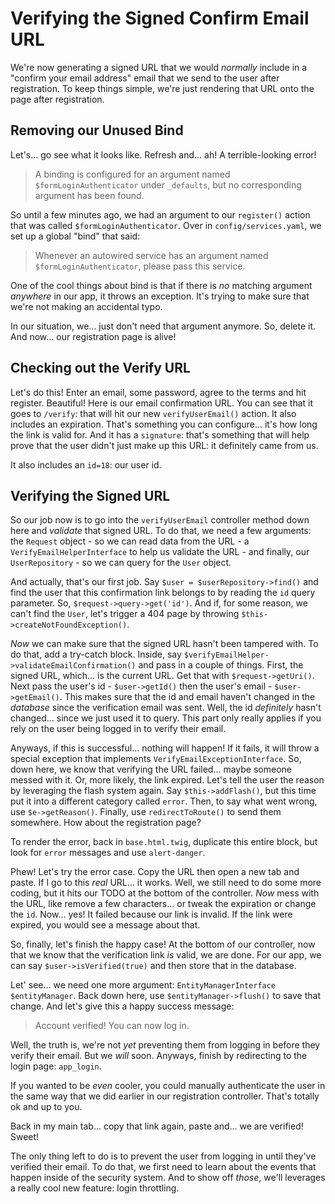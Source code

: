# Verifying the Signed Confirm Email URL

We're now generating a signed URL that we would *normally* include in a "confirm
your email address" email that we send to the user after registration. To keep
things simple, we're just rendering that URL onto the page after registration.

## Removing our Unused Bind

Let's... go see what it looks like. Refresh and... ah! A terrible-looking error!

> A binding is configured for an argument named `$formLoginAuthenticator` under
> `_defaults`, but no corresponding argument has been found.

So until a few minutes ago, we had an argument to our `register()` action that was
called `$formLoginAuthenticator`. Over in `config/services.yaml`, we
set up a global "bind" that said:

> Whenever an autowired service has an argument named `$formLoginAuthenticator`,
> please pass this service.

One of the cool things about bind is that if there is *no* matching argument
*anywhere* in our app, it throws an exception. It's trying to make sure that we're
not making an accidental typo.

In our situation, we... just don't need that argument anymore. So, delete it.
And now... our registration page is alive!

## Checking out the Verify URL

Let's do this! Enter an email, some password, agree to the terms and hit register.
Beautiful! Here is our email confirmation URL. You can see that it goes to
`/verify`: that will hit our new `verifyUserEmail()` action. It also includes
an expiration. That's something you can configure... it's how long the link
is valid for. And it has a `signature`: that's something that will help prove
that the user didn't just make up this URL: it definitely came from us.

It also includes an `id=18`: our user id.

## Verifying the Signed URL

So our job now is to go into the `verifyUserEmail` controller method down here
and *validate* that signed URL. To do that, we need a few arguments:
the `Request` object - so we can read data from the URL - a
`VerifyEmailHelperInterface` to help us validate the URL - and finally,
our `UserRepository` - so we can query for the `User` object.

And actually, that's our first job. Say `$user = $userRepository->find()` and
find the user that this confirmation link belongs to by reading the `id` query
parameter. So, `$request->query->get('id')`. And if, for some reason, we can't
find the `User`, let's trigger a 404 page by throwing
`$this->createNotFoundException()`.

*Now* we can make sure that the signed URL hasn't been tampered with. To do that,
add a try-catch block. Inside, say `$verifyEmailHelper->validateEmailConfirmation()`
and pass in a couple of things. First, the signed URL, which... is the current URL.
Get that with `$request->getUri()`. Next pass the user's id - `$user->getId()` then
the user's email - `$user->getEmail()`. This makes sure that the id and email haven't
changed in the *database* since the verification email was sent. Well, the id
*definitely* hasn't changed... since we just used it to query. This part only
really applies if you rely on the user being logged in to verify their email.

Anyways, if this is successful... nothing will happen! If it fails, it will throw a
special exception that implements `VerifyEmailExceptionInterface`. So, down here,
we know that verifying the URL failed... maybe someone messed with it. Or,
more likely, the link expired. Let's tell the user the reason by leveraging the
flash system again. Say `$this->addFlash()`, but this time put it into a different
category called `error`. Then, to say what went wrong, use `$e->getReason()`. Finally,
use `redirectToRoute()` to send them somewhere. How about the registration page?

To render the error, back in `base.html.twig`, duplicate this entire block,
but look for `error` messages and use `alert-danger`.

Phew! Let's try the error case. Copy the URL then open a new tab and paste. If
I go to this *real* URL... it works. Well, we still need to do some more coding,
but it hits our TODO at the bottom of the controller. *Now* mess with the URL,
like remove a few characters... or tweak the expiration or change the `id`.
Now... yes! It failed because our link is invalid. If the link were expired, you
would see a message about that.

So, finally, let's finish the happy case! At the bottom of our controller, now that
we know that the verification link *is* valid, we are done. For our app, we can
say `$user->isVerified(true)` and then store that in the database.

Let' see... we need one more argument: `EntityManagerInterface $entityManager`.
Back down here, use `$entityManager->flush()` to save that change. And let's give
this a happy success message:

> Account verified! You can now log in.

Well, the truth is, we're not *yet* preventing them from logging in before they
verify their email. But we *will* soon. Anyways, finish by redirecting
to the login page: `app_login`.

If you wanted to be *even* cooler, you could manually authenticate the user in
the same way that we did earlier in our registration controller. That's totally
ok and up to you.

Back in my main tab... copy that link again, paste and... we are verified! Sweet!

The only thing left to do is to prevent the user from logging in until they've
verified their email. To do that, we first need to learn about the events that happen
inside of the security system. And to show off *those*, we'll leverages a really
cool new feature: login throttling.
